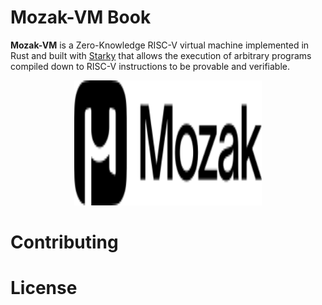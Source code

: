 # Mozak-VM Book

**Mozak-VM** is a Zero-Knowledge RISC-V virtual machine implemented in Rust and built with [Starky] that allows the execution of arbitrary programs compiled down to RISC-V instructions to be provable and verifiable.

<p align="center">
<img src="assets/main-logo.svg" style="width:300px; height:200px">
</p>

# Contributing

# License

[Starky]: https://github.com/0xPolygonZero/plonky2/tree/main/starky
